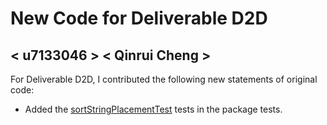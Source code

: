 # New Code for Deliverable D2D

## < u7133046 > < Qinrui Cheng >

For Deliverable D2D, I contributed the following new statements of original code:

- Added the [sortStringPlacementTest](https://gitlab.cecs.anu.edu.au/u7133046/comp1110-ass2-tue15g/-/blob/master/tests/comp1110/ass2/sortStringPlacementTest.java#L10-90) tests in the package tests.
